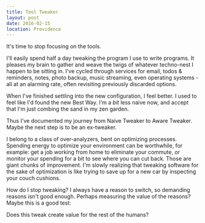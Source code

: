 ```yaml
---
title: Tool Tweaker
layout: post
date: 2016-02-15
location: Providence
---
```


It's time to stop focusing on the tools.

I'll easily spend half a day tweaking the program I use to write programs. It pleases my brain to gather and weave the twigs of whatever techno-nest I happen to be sitting in. I've cycled through services for email, todos & reminders, notes, photo backup, music streaming, even operating systems - all at an alarming rate, often revisiting previously discarded options.

When I've finished settling into the new configuration, I feel better. I used to feel like I'd found the new Best Way. I'm a *bit* less naive now, and accept that I'm just combing the sand in my zen garden.

Thus I've documented my journey from Naive Tweaker to Aware Tweaker. Maybe the next step is to be an ex-tweaker.

I belong to a class of over-analyzers, bent on optimizing processes. Spending energy to optimize your environment can be worthwhile, for example: get a job working from home to eliminate your commute, or monitor your spending for a bit to see where you can cut back. Those are giant chunks of improvement. I'm slowly realizing that tweaking software for the sake of optimization is like trying to save up for a new car by inspecting your couch cushions.

How do I stop tweaking? I always have a reason to switch, so demanding reasons isn't good enough. Perhaps measuring the value of the reasons? Maybe this is a good test:

Does this tweak create value for the rest of the humans?

